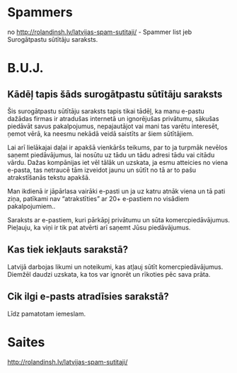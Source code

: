 # Spammers

no http://rolandinsh.lv/latvijas-spam-sutitaji/ - Spammer list jeb Surogātpastu sūtītāju saraksts. 

# B.U.J.

## Kādēļ tapis šāds surogātpastu sūtītāju saraksts

Šis surogātpastu sūtītāju saraksts tapis tikai tādēļ, ka manu e-pastu dažādas firmas ir atradušas internetā un ignorējušas privātumu, sākušas piedāvāt savus pakalpojumus, nepajautājot vai mani tas varētu interesēt, ņemot vērā, ka neesmu nekādā veidā saistīts ar šiem sūtītājiem.

Lai arī lielākajai daļai ir apakšā vienkāršs teikums, par to ja turpmāk nevēlos saņemt piedāvājumus, lai nosūtu uz tādu un tādu adresi tādu vai citādu vārdu. Dažas kompānijas iet vēl tālāk un uzskata, ja esmu atteicies no viena e-pasta, tas netraucē tām izveidot jaunu un sūtīt no tā ar to pašu atrakstīšanās tekstu apakšā.

Man ikdienā ir jāpārlasa vairāki e-pasti un ja uz katru atnāk viena un tā pati ziņa, patīkami nav “atrakstīties” ar 20+ e-pastiem no visādiem pakalpojumiem..

Saraksts ar e-pastiem, kuri pārkāpj privātumu un sūta komercpiedāvājumus. Pieļauju, ka viņi ir tik pat atvērti arī saņemt Jūsu piedāvājumus.

## Kas tiek iekļauts sarakstā?

Latvijā darbojas likumi un noteikumi, kas atļauj sūtīt komercpiedāvājumus. Diemžēl daudzi uzskata, ka tos var ignorēt un rīkoties pēc sava prāta.

## Cik ilgi e-pasts atradīsies sarakstā?

Līdz pamatotam iemeslam.

# Saites

http://rolandinsh.lv/latvijas-spam-sutitaji/ 
